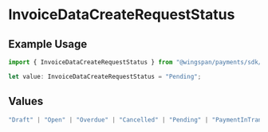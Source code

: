 # InvoiceDataCreateRequestStatus

## Example Usage

```typescript
import { InvoiceDataCreateRequestStatus } from "@wingspan/payments/sdk/models/shared";

let value: InvoiceDataCreateRequestStatus = "Pending";
```

## Values

```typescript
"Draft" | "Open" | "Overdue" | "Cancelled" | "Pending" | "PaymentInTransit" | "Paid"
```